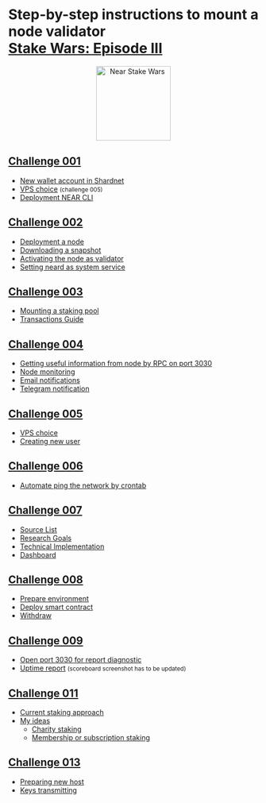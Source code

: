# Step-by-step instructions to mount a node validator <br/> [**Stake Wars: Episode III**](https://github.com/near/stakewars-iii)

<div align="center">
	<a href='https://github.com/near/stakewars-iii'>
		<img src="https://near.org/wp-content/uploads/2022/06/stakewars3_logo_drk2-1.svg" alt="Near Stake Wars" width="150">
	</a>
</div>

## [Challenge 001](./content/challenge_001.md)

- [New wallet account in Shardnet](./content/challenge_001.md#shardnet-wallet)
- [VPS choice](./content/challenge_001.md#vps-choice) <small>(challenge 005)</small>
- [Deployment NEAR CLI](./content/challenge_001.md#Deployment-NEAR-CLI)

## [Challenge 002](./content/challenge_002.md)

- [Deployment a node](./content/challenge_002.md#deployment-a-node)
- [Downloading a snapshot](./content/challenge_002.md#downloading-a-snapshot)
- [Activating the node as validator](./content/challenge_002.md#activating-the-node-as-validator)
- [Setting neard as system service](./content/challenge_002.md#setting-neard-as-system-service)

## [Challenge 003](./content/challenge_003.md)

- [Mounting a staking pool](./content/challenge_003.md#mounting-a-staking-pool)
- [Transactions Guide](./content/challenge_003.md#transactions-guide)

## [Challenge 004](./content/challenge_004.md)

- [Getting useful information from node by RPC on port 3030](./content/challenge_004.md#getting-useful-information-from-node-by-rpc-on-port-3030)
- [Node monitoring](./content/challenge_004.md#node-monitoring)
- [Email notifications](./content/challenge_004.md#email-notification)
- [Telegram notification](./content/challenge_004.md#telegram-notification)

## [Challenge 005](./content/challenge_005.md)

- [VPS choice](./content/challenge_005.md#vps-choice)
- [Creating new user](./content/challenge_005.md#creating-new-user)

## [Challenge 006](./content/challenge_006.md)

- [Automate ping the network by crontab](./content/challenge_006.md#automate-ping-the-network-by-crontab)

## [Challenge 007](./content/challenge_007.md)

- [Source List](./content/challenge_007.md#source-list)
- [Research Goals](./content/challenge_007.md#research-goals)
- [Technical Implementation](./content/challenge_007.md#technical-implementation)
- [Dashboard](./content/challenge_007.md#dashboard)

## [Challenge 008](./content/challenge_008.md)

- [Prepare environment](./content/challenge_008.md#prepare-environment)
- [Deploy smart contract](./content/challenge_008.md#deploy-smart-contract)
- [Withdraw](./content/challenge_008.md#withdraw)

## [Challenge 009](./content/challenge_009.md)

- [Open port 3030 for report diagnostic](./content/challenge_009.md#open-port-3030-for-diagnostic-reporting)
- [Uptime report](./content/challenge_009.md#uptime-report)
  <small>(scoreboard screenshot has to be updated)</small>

## [Challenge 011](./content/challenge_011.md)

- [Current staking approach](./content/challenge_011.md#current-staking-approach)
- [My ideas](./content/challenge_011.md#my-ideas)
  - [Charity staking](./content/challenge_011.md#1-charity-staking)
  - [Membership or subscription staking](./content/challenge_011.md#2-membershipsubscription)

## [Challenge 013](./content/challenge_013.md)

- [Preparing new host](./content/challenge_013.md#preparing-new-host)
- [Keys transmitting](./content/challenge_013.md#keys-transmitting)
